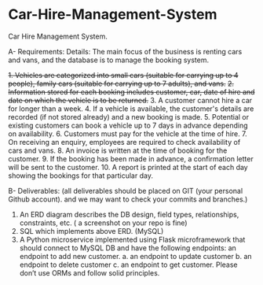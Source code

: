 # Car-Hire-Management-System

Car Hire Management System.

A- Requirements:
Details: The main focus of the business is renting cars and vans, and the database is to manage the
booking system.

~~1. Vehicles are categorized into small cars (suitable for carrying up to 4 people), family cars
(suitable for carrying up to 7 adults), and vans.~~
~~2. Information stored for each booking includes customer, car, date of hire and date on which the
vehicle is to be returned.~~
3. A customer cannot hire a car for longer than a week.
4. If a vehicle is available, the customer&#39;s details are recorded (if not stored already) and a new
booking is made.
5. Potential or existing customers can book a vehicle up to 7 days in advance depending on
availability.
6. Customers must pay for the vehicle at the time of hire.
7. On receiving an enquiry, employees are required to check availability of cars and vans.
8. An invoice is written at the time of booking for the customer.
9. If the booking has been made in advance, a confirmation letter will be sent to the customer.
10. A report is printed at the start of each day showing the bookings for that particular day.

B- Deliverables: (all deliverables should be placed on GIT (your personal Github account). and we may
want to check your commits and branches.)
1. An ERD diagram describes the DB design, field types, relationships, constraints, etc. ( a
screenshot on your repo is fine)
2. SQL which implements above ERD. (MySQL)
3. A Python microservice implemented using Flask microframework that should connect to MySQL
DB and have the following endpoints:
an endpoint to add new customer.
a. an endpoint to update customer
b. an endpoint to delete customer
c. an endpoint to get customer.
Please don’t use ORMs and follow solid principles.